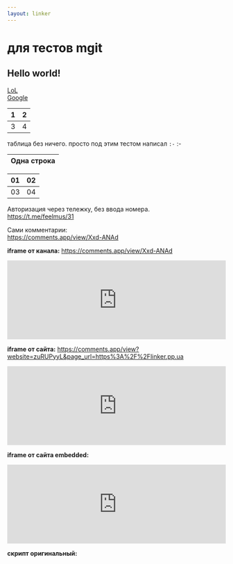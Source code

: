 ```yaml
---
layout: linker
---
```


# для тестов mgit
## Hello world!
[LoL](/)  
[Google](http://google.com)

1 | 2
:-|-:
3 | 4

таблица без ничего. просто под этим тестом написал `:-`
:-


|Одна строка|
|:-:|

|01|02|
|:-|-:|
|03|04|

Авторизация через тележку, без ввода номера.  
<https://t.me/feelmus/31>  

Сами комментарии:  
<https://comments.app/view/Xxd-ANAd>  


**iframe от канала:** <https://comments.app/view/Xxd-ANAd>   
<iframe src="https://comments.app/view/Xxd-ANAd" width="100%" height="0" frameborder="0" scrolling="no" style="overflow: hidden; border: none; height: 182px;"></iframe>  


**iframe от сайта:** <https://comments.app/view?website=zuRUPyyL&page_url=https%3A%2F%2Flinker.pp.ua>  
<iframe src="https://comments.app/view?website=zuRUPyyL&page_url=https%3A%2F%2Flinker.pp.ua" width="100%" height="0" frameborder="0" scrolling="no" style="overflow: hidden; border: none; height: 182px;"></iframe>  


**iframe от сайта embedded:**  
<iframe id="comments-app-zuRUPyyL-12222" src="https://comments.app/embed/view?website=zuRUPyyL&amp;page_url=https%3A%2F%2Flinker.pp.ua%2Fbeta%2F&amp;origin=https%3A%2F%2Flinker.pp.ua&amp;page_title=mgit&amp;limit=5" width="100%" height="0" frameborder="0" scrolling="no" style="overflow: hidden; border: none; height: 182px;"></iframe>  


**скрипт оригинальный:**  
<script async src="https://comments.app/js/widget.js?2" data-comments-app-website="zuRUPyyL" data-limit="5"></script>  

